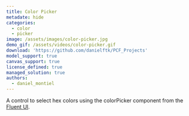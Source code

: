 ```yaml
---
title: Color Picker
metadate: hide
categories:
  - color
  - picker
image: /assets/images/color-picker.jpg
demo_gif: /assets/videos/color-picker.gif
download: 'https://github.com/danielftk/PCF_Projects'
model_support: true
canvas_support: true
license_defined: true
managed_solution: true
authors:
  - daniel_montiel
---
```

A control to select hex colors using the colorPicker component from the <a target="_blank" href="https://developer.microsoft.com/en-us/fluentui#/controls/web/colorpicker">Fluent UI</a>.
